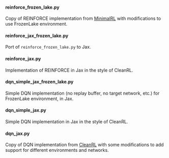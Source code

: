 #### reinforce_frozen_lake.py

Copy of REINFORCE implementation from [MinimalRL](https://github.com/seungeunrho/minimalRL/blob/master/REINFORCE.py) with modifications to use FrozenLake environment.

#### reinforce_jax_frozen_lake.py

Port of `reinforce_frozen_lake.py` to Jax.

#### reinforce_jax.py

Implementation of REINFORCE in Jax in the style of CleanRL.

#### dqn_simple_jax_frozen_lake.py

Simple DQN implementation (no replay buffer, no target network, etc.) for FrozenLake environment, in Jax.

#### dqn_simple_jax.py

Simple DQN implementation in Jax in the style of CleanRL.

#### dqn_jax.py

Copy of DQN implementation from [CleanRL](https://github.com/vwxyzjn/cleanrl/blob/master/cleanrl/dqn_jax.py) with some modifications to add support for different environments and networks.
